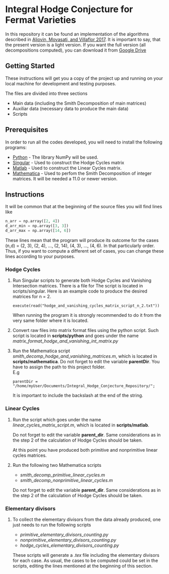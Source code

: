 # Integral Hodge Conjecture for Fermat Varieties

In this repository it can be found an implementation of the algorithms described in [Aljovin, Movasati, and Villaflor 2017](http://w3.impa.br/~aljovin/docs/IntHodgeConj.pdf). It is important to say, that the present version is a light version. If you want the full version (all decompositions computed), you can download it from [Google Drive]()


## Getting Started

These instructions will get you a copy of the project up and running on your local machine for development and testing purposes. 

The files are divided into three sections
* Main data (including the Smith Decomposition of main matrices)
* Auxiliar data (necessary data to produce the main data)
* Scripts

## Prerequisites

In order to run all the codes developed, you will need to install the following programs:

* [Python](https://www.python.org/) - The library NumPy will be used.
* [Singular](https://www.singular.uni-kl.de/) - Used to construct the Hodge Cycles matrix
* [Matlab](https://www.mathworks.com/products/matlab.html) - Used to construct the Linear Cycles matrix. 
* [Mathematica](https://www.wolfram.com/mathematica/) - Used to perfom the Smith Decomposition of integer matrices. It will be needed a 11.0 or newer version.



## Instructions

It will be common that at the beginning of the source files you will find lines like 

```python
n_arr = np.array([2, 4])
d_arr_min = np.array([3, 3]) 
d_arr_max = np.array([14, 6])	
```
These lines mean that the program will produce its outcome for the cases (n,d) = (2, 3), (2, 4), ..., (2, 14), (4, 3), ..., (4, 6). In that particularly order. Thus, if you want to compute a different set of cases, you can change these lines according to your purposes. 


### Hodge Cycles

1. Run Singular scripts to generate both Hodge Cycles and Vanishing Intersection matrices. There is a file for The script is located in scripts/singular. Here is an example code to produce the desired matrices for n = 2.
      ```
      execute(read("hodge_and_vanishing_cycles_matrix_script_n_2.txt"))
      ```
   When running the program it is strongly recommended to do it from the very same folder where it is located.

2. Convert raw files into matrix format files using the python script. Such script is located in **scripts/python** and goes under the name *matrix_format_hodge_and_vanishing_int_matrix.py*

3. Run the Mathematica script *smith_decomp_hodge_and_vanishing_matrices.m*, which is located in **scripts/mathematica**. Do not forget to edit the variable **parentDir**. You have to assign the path to this project folder.  
   E.g
      ```
      parentDir = "/home/myUser/Documents/Integral_Hodge_Conjecture_Repository/";
      ```
   It is important to include the backslash at the end of the string.


### Linear Cycles


1. Run the script which goes under the name *linear_cycles_matrix_script.m*, which is located in **scripts/matlab**.

   Do not forget to edit the variable **parent_dir**. Same considerations as in the step 2 of the calculation of Hodge Cycles should be taken.

   At this point you have produced both primitive and nonprimitive linear cycles matrices.


2. Run the following two Mathematica scripts
      * *smith_decomp_primitive_linear_cycles.m*
      * *smith_decomp_nonprimitive_linear_cycles.m*  
   
   Do not forget to edit the variable **parent_dir**. Same considerations as in the step 2 of the calculation of Hodge Cycles should be taken.

### Elementary divisors

1. To collect the elementary divisors from the data already produced, one just needs to run the following scripts
      * *primitive_elementary_divisors_counting.py*
      * *nonprimitive_elementary_divisors_counting.py*
      * *hodge_cycles_elementary_divisors_counting.py*
      
   These scripts will generate a *.tex* file including the elementary divisors for each case. As usual, the cases to be computed could be set in the scripts, editing the lines mentioned at the beginning of this section.
